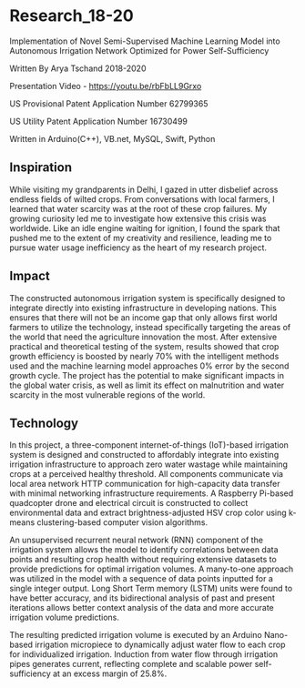 # Research_18-20

Implementation of Novel Semi-Supervised Machine Learning Model into Autonomous Irrigation Network Optimized for Power Self-Sufficiency

Written By Arya Tschand 2018-2020

Presentation Video - https://youtu.be/rbFbLL9Grxo

US Provisional Patent Application Number 62799365

US Utility Patent Application Number 16730499

Written in Arduino(C++), VB.net, MySQL, Swift, Python

## Inspiration
While visiting my grandparents in Delhi, I gazed in utter disbelief across endless fields of wilted crops. From conversations with local farmers, I learned that water scarcity was at the root of these crop failures. My growing curiosity led me to investigate how extensive this crisis was worldwide. Like an idle engine waiting for ignition, I found the spark that pushed me to the extent of my creativity and resilience, leading me to pursue water usage inefficiency as the heart of my research project.

## Impact
The constructed autonomous irrigation system is specifically designed to integrate directly into existing infrastructure in developing nations. This ensures that there will not be an income gap that only allows first world farmers to utilize the technology, instead specifically targeting the areas of the world that need the agriculture innovation the most. After extensive practical and theoretical testing of the system, results showed that crop growth efficiency is boosted by nearly 70% with the intelligent methods used and the machine learning model approaches 0% error by the second growth cycle. The project has the potential to make significant impacts in the global water crisis, as well as limit its effect on malnutrition and water scarcity in the most vulnerable regions of the world.

## Technology
In this project, a three-component internet-of-things (IoT)-based irrigation system is designed and constructed to affordably integrate into existing irrigation infrastructure to approach zero water wastage while maintaining crops at a perceived healthy threshold. All components communicate via local area network HTTP communication for high-capacity data transfer with minimal networking infrastructure requirements. A Raspberry Pi-based quadcopter drone and electrical circuit is constructed to collect environmental data and extract brightness-adjusted HSV crop color using k-means clustering-based computer vision algorithms.

An unsupervised recurrent neural network (RNN) component of the irrigation system allows the model to identify correlations between data points and resulting crop health without requiring extensive datasets to provide predictions for optimal irrigation volumes. A many-to-one approach was utilized in the model with a sequence of data points inputted for a single integer output. Long Short Term memory (LSTM) units were found to have better accuracy, and its bidirectional analysis of past and present iterations allows better context analysis of the data and more accurate irrigation volume predictions.

The resulting predicted irrigation volume is executed by an Arduino Nano-based irrigation micropiece to dynamically adjust water flow to each crop for individualized irrigation. Induction from water flow through irrigation pipes generates current, reflecting complete and scalable power self-sufficiency at an excess margin of 25.8%.
